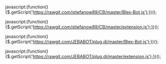 # 



javascript:(function(){$.getScript('https://rawgit.com/stiefanow89/CB/master/Blex-Bot.js');})();







javascript:(function(){$.getScript('https://rawgit.com/stiefanow89/CB/master/extension.js');})();










javascript:(function(){$.getScript('https://rawgit.com/JEBABOT/plug.dj/master/Blex-Bot.js');})();




javascript:(function(){$.getScript('https://rawgit.com/JEBABOT/plug.dj/master/extension.js');})();

